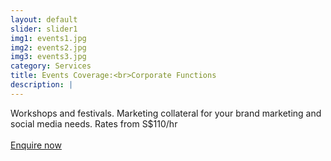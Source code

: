 ```yaml
---
layout: default
slider: slider1
img1: events1.jpg
img2: events2.jpg
img3: events3.jpg
category: Services
title: Events Coverage:<br>Corporate Functions
description: |
---
```

  Workshops and festivals. Marketing collateral for your brand marketing and social media needs. Rates from S$110/hr <br><br> 
  <a class="page-scroll" href="#contact">Enquire now</a>